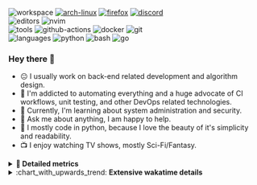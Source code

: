 ![workspace](https://img.shields.io/static/v1?label=&message=workspace:&color=555&style=flat-square)
[![arch-linux](https://img.shields.io/static/v1?logo=arch-linux&label=&message=Arch%20Linux&color=111&logoColor=AAA&style=flat-square)](https://archlinux.org)
[![firefox](https://img.shields.io/static/v1?logo=firefox-browser&label=&message=Firefox&color=111&logoColor=AAA&style=flat-square)](https://mozilla.org/en-US/firefox/)
[![discord](https://img.shields.io/static/v1?logo=discord&label=&message=Discord&color=111&logoColor=AAA&style=flat-square)](https://discord.gg/B8rf3xxgbJ)
<br>
![editors](https://img.shields.io/static/v1?label=&message=editors:&color=555&style=flat-square)
![nvim](https://img.shields.io/static/v1?logo=neovim&label=&message=NeoVim&color=111&logoColor=AAA&style=flat-square)
<br>
![tools](https://img.shields.io/static/v1?label=&message=tools:&color=555&style=flat-square)
![github-actions](https://img.shields.io/static/v1?logo=github-actions&label=&message=github%20actions&color=111&logoColor=AAA&style=flat-square)
![docker](https://img.shields.io/static/v1?logo=docker&label=&message=docker&color=111&logoColor=AAA&style=flat-square)
![git](https://img.shields.io/static/v1?logo=git&label=&message=git&color=111&logoColor=AAA&style=flat-square)
<br>
![languages](https://img.shields.io/static/v1?label=&message=languages:&color=555&style=flat-square)
![python](https://img.shields.io/static/v1?logo=python&label=&message=python&color=111&logoColor=AAA&style=flat-square&link=)
![bash](https://img.shields.io/static/v1?logo=gnu-bash&label=&message=bash&color=111&logoColor=AAA&style=flat-square)
![go](https://img.shields.io/static/v1?logo=rust&label=&message=rust&color=111&logoColor=AAA&style=flat-square)

<!-- Load profile visitor count, but don't display it, keep it as a private stat, no need to show off (888)-->
[](https://visitor-badge.glitch.me/badge?page_id=ItsDrike.ItsDrike)

### Hey there 👋

- :neutral_face: I usually work on back-end related development and algorithm design.
- :man: I'm addicted to automating everything and a huge advocate of CI workflows, unit testing, and other DevOps related technologies.
- :seedling: Currently, I'm learning about system administration and security.
- :speech_balloon: Ask me about anything, I am happy to help.
- :snake: I mostly code in python, because I love the beauty of it's simplicity and readability.
- :tv: I enjoy watching TV shows, mostly Sci-Fi/Fantasy.

<details>
 <summary> <b>📌 Detailed metrics</b></summary>
 
 <table>
  <tr>
    <th>🙋 Profile Details</th>
    <th>🧮 Repositories traffic</th>
  </tr>
  <tr>
   <td>
     <img alt="" width="400" src="https://github.com/ItsDrike/ItsDrike/blob/master/metrics/profile.svg">
   </td>
   <td>
     <img alt="" width="400" src="https://github.com/ItsDrike/ItsDrike/blob/master/metrics/repositories.svg">
   </td>
  </tr>
  <tr>
    <th>📅 Isometric commit calendar</th>
    <th>🈷️ Most used languages</th>
  </tr>
  <tr>
    <td align="center">
      <img alt="" width="400" src="https://github.com/ItsDrike/ItsDrike/blob/master/metrics/isocalendar.svg">
    </td>
    <td>
      <img alt="" width="400" src="https://github.com/ItsDrike/ItsDrike/blob/master/metrics/languages.svg">
    </td>
  </tr>
  <tr>
   <th>♐ Code snippet of the day</th>
   <th>🌟 Recently starred repositories</th>
  </tr>
  <tr>
   <td align="center">
    <img alt="" width="400" src="https://github.com/ItsDrike/ItsDrike/blob/master/metrics/code_snippet.svg">
   </td>
   <td align="center">
    <img alt="" width="400" src="https://github.com/ItsDrike/ItsDrike/blob/master/metrics/starred_repos.svg">
   </td>
  </tr>
  <tr>
    <th>💡 Coding habits</th>
    <th>⏰ WakaTime plugin</th>
  </tr>
  <tr>
   <td align="center">
    <img alt="" width="400" src="https://github.com/ItsDrike/ItsDrike/blob/master/metrics/habits.svg">
   </td>
   <td align="center">
     <img alt="" width="400" src="https://github.com/ItsDrike/ItsDrike/blob/master/metrics/wakatime.svg">
   </td>
  </tr>
 </table>
</details>

<details>
 <summary>:chart_with_upwards_trend: <b>Extensive wakatime details</b></summary>
 
<!--START_SECTION:waka-->
![Code Time](http://img.shields.io/badge/Code%20Time-2%2C699%20hrs%2022%20mins-blue)

**I'm a Night 🦉** 

```text
🌞 Morning    189 commits    ███░░░░░░░░░░░░░░░░░░░░░░   14.05% 
🌆 Daytime    465 commits    ████████░░░░░░░░░░░░░░░░░   34.57% 
🌃 Evening    480 commits    █████████░░░░░░░░░░░░░░░░   35.69% 
🌙 Night      211 commits    ████░░░░░░░░░░░░░░░░░░░░░   15.69%

```
📅 **I'm Most Productive on Sunday** 

```text
Monday       213 commits    ████░░░░░░░░░░░░░░░░░░░░░   15.84% 
Tuesday      152 commits    ██░░░░░░░░░░░░░░░░░░░░░░░   11.3% 
Wednesday    174 commits    ███░░░░░░░░░░░░░░░░░░░░░░   12.94% 
Thursday     143 commits    ██░░░░░░░░░░░░░░░░░░░░░░░   10.63% 
Friday       136 commits    ██░░░░░░░░░░░░░░░░░░░░░░░   10.11% 
Saturday     237 commits    ████░░░░░░░░░░░░░░░░░░░░░   17.62% 
Sunday       290 commits    █████░░░░░░░░░░░░░░░░░░░░   21.56%

```


📊 **This Week I Spent My Time On** 

```text
💬 Programming Languages: 
Python                   12 hrs 47 mins      ███████████░░░░░░░░░░░░░░   45.34% 
Markdown                 7 hrs 15 mins       ██████░░░░░░░░░░░░░░░░░░░   25.73% 
conf                     1 hr 56 mins        █░░░░░░░░░░░░░░░░░░░░░░░░   6.91% 
Other                    1 hr 53 mins        █░░░░░░░░░░░░░░░░░░░░░░░░   6.72% 
Text                     1 hr 32 mins        █░░░░░░░░░░░░░░░░░░░░░░░░   5.45%

🔥 Editors: 
Neovim                   28 hrs 11 mins      █████████████████████████   100.0%

💻 Operating System: 
Linux                    28 hrs 11 mins      █████████████████████████   100.0%

```

**I Mostly Code in Python** 

```text
Python                   32 repos            ████████████████████░░░░░   82.05% 
Shell                    2 repos             █░░░░░░░░░░░░░░░░░░░░░░░░   5.13% 
HTML                     1 repo              ░░░░░░░░░░░░░░░░░░░░░░░░░   2.56% 
C                        1 repo              ░░░░░░░░░░░░░░░░░░░░░░░░░   2.56% 
C#                       1 repo              ░░░░░░░░░░░░░░░░░░░░░░░░░   2.56%

```



 Last Updated on 04/11/2022 02:13:46 UTC
<!--END_SECTION:waka-->

</details>
